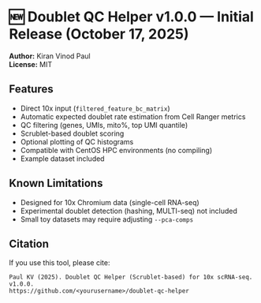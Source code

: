 # 🆕 Doublet QC Helper v1.0.0 — Initial Release (October 17, 2025)

**Author:** Kiran Vinod Paul  
**License:** MIT

## Features
- Direct 10x input (`filtered_feature_bc_matrix`)
- Automatic expected doublet rate estimation from Cell Ranger metrics
- QC filtering (genes, UMIs, mito%, top UMI quantile)
- Scrublet-based doublet scoring
- Optional plotting of QC histograms
- Compatible with CentOS HPC environments (no compiling)
- Example dataset included

## Known Limitations
- Designed for 10x Chromium data (single-cell RNA-seq)
- Experimental doublet detection (hashing, MULTI-seq) not included
- Small toy datasets may require adjusting `--pca-comps`

## Citation
If you use this tool, please cite:
```
Paul KV (2025). Doublet QC Helper (Scrublet-based) for 10x scRNA-seq. v1.0.0.
https://github.com/<yourusername>/doublet-qc-helper
```
